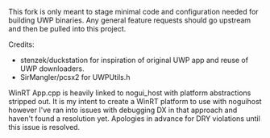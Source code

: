This fork is only meant to stage minimal code and configuration needed for building UWP binaries.  Any general feature requests should go upstream and then be pulled into this project.

Credits:
- stenzek/duckstation for inspiration of original UWP app and reuse of UWP downloaders.
- SirMangler/pcsx2 for UWPUtils.h

WinRT App.cpp is heavily linked to nogui\_host with platform abstractions stripped out.  It is my intent to create a WinRT platform to use with noguihost however I've ran into issues with debugging DX in that approach and haven't found a resolution yet.  Apologies in advance for DRY violations until this issue is resolved.

